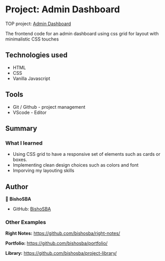 # Project: Admin Dashboard
TOP project: [Admin Dashboard](https://bishosba.github.io/project-admin-dashboard/)

The frontend code for an admin dashboard using css grid for layout with minimalistic CSS touches

## Technologies used
* HTML
* CSS
* Vanilla Javascript

## Tools
* Git / Github - project management
* VScode - Editor

## Summary

### What I learned

* Using CSS grid to have a responsive set of elements such as cards or boxes.
* Implementing clean design choices such as colors and font
* Imporving my layouting skills

## Author

👤 **BishoSBA**
* GitHub: [BishoSBA](https://github.com/BishoSBA)

### Other Examples
**Right Notes:** https://github.com/bishosba/right-notes/

**Portfolio:** https://github.com/bishosba/portfolio/

**Library:** https://github.com/bishosba/project-library/
